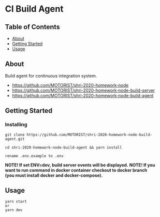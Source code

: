 # CI Build Agent

## Table of Contents

- [About](#about)
- [Getting Started](#getting_started)
- [Usage](#usage)

## About <a name = "about"></a>

Build agent for continuous integration system.
- https://github.com/MOTORIST/shri-2020-homework-node
- https://github.com/MOTORIST/shri-2020-homework-node-build-server
- https://github.com/MOTORIST/shri-2020-homework-node-build-agent

## Getting Started <a name = "getting_started"></a>

### Installing

```
git clone https://github.com/MOTORIST/shri-2020-homework-node-build-agent.git

cd shri-2020-homework-node-build-agent && yarn install

rename .env.example to .env
```

**NOTE! If set ENV=dev, build server events will be displayed.**
**NOTE! If you want to run command in docker container checkout to docker branch (you must install docker and docker-compose).**

## Usage <a name = "usage"></a>

```
yarn start
or 
yarn dev
```
